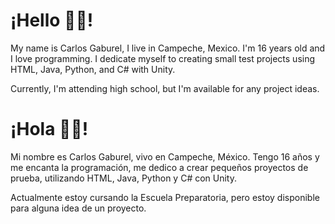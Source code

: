 # ¡Hello 👋🏻!
My name is Carlos Gaburel, I live in Campeche, Mexico. 
I'm 16 years old and I love programming. I dedicate myself to creating small test projects using HTML, Java, Python, and C# with Unity.

Currently, I'm attending high school, but I'm available for any project ideas.

# ¡Hola 👋🏻!
Mi nombre es Carlos Gaburel, vivo en Campeche, México. 
Tengo 16 años y me encanta la programación, me dedico a crear pequeños proyectos de prueba, utilizando HTML, Java, Python y C# con Unity.

Actualmente estoy cursando la Escuela Preparatoria, pero estoy disponible para alguna idea de un proyecto.
